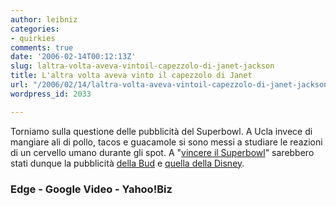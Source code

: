 ```yaml
---
author: leibniz
categories:
- quirkies
comments: true
date: '2006-02-14T00:12:13Z'
slug: laltra-volta-aveva-vintoil-capezzolo-di-janet-jackson
title: L'altra volta aveva vinto il capezzolo di Janet
url: "/2006/02/14/laltra-volta-aveva-vintoil-capezzolo-di-janet-jackson/"
wordpress_id: 2033

---
```

Torniamo sulla questione delle pubblicità del Superbowl. A Ucla invece di mangiare ali di pollo, tacos e guacamole si sono messi a studiare le reazioni di un cervello umano durante gli spot. A "[vincere il Superbowl](http://edge.org/3rd_culture/iacoboni06/iacoboni06_index.html)" sarebbero stati dunque la pubblicità [della Bud](http://video.google.com/superbowl.html) e [quella della Disney](http://biz.yahoo.com/prnews/060125/flw023.html?.v=22).


### Edge - Google Video - Yahoo!Biz
